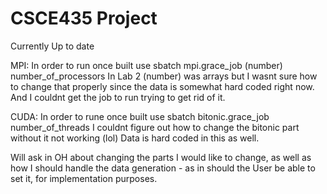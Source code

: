 # CSCE435 Project

Currently Up to date

MPI:
 In order to run once built use sbatch mpi.grace_job (number) number_of_processors
 In Lab 2 (number) was arrays but I wasnt sure how to change that properly since the data is somewhat
 hard coded right now. And I couldnt get the job to run trying to get rid of it. 

 CUDA:
   In order to rune once built use sbatch bitonic.grace_job number_of_threads
   I couldnt figure out how to change the bitonic part without it not working (lol)
   Data is hard coded in this as well.

  Will ask in OH about changing the parts I would like to change, as well as how I should handle the data generation -
  as in should the User be able to set it, for implementation purposes. 
